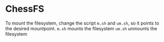 # ChessFS
To mount the filesystem, change the script `m.sh` and `um.sh`, so it points to the desired mountpoint.
`m.sh` mounts the filesystem
`um.sh` unmounts the filesystem
